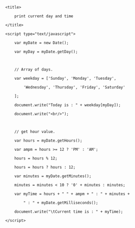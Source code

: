 
<html> 

  

<head> 

    <title> 

        print current day and time 

    </title> 

</head> 

  

<body> 

    <script type="text/javascript"> 

        var myDate = new Date(); 

        var myDay = myDate.getDay(); 

        

        // Array of days. 

        var weekday = ['Sunday', 'Monday', 'Tuesday', 

            'Wednesday', 'Thursday', 'Friday', 'Saturday' 

        ]; 

        document.write("Today is : " + weekday[myDay]); 

        document.write("<br/>"); 

        

        // get hour value. 

        var hours = myDate.getHours(); 

        var ampm = hours >= 12 ? 'PM' : 'AM'; 

        hours = hours % 12; 

        hours = hours ? hours : 12; 

        var minutes = myDate.getMinutes(); 

        minutes = minutes < 10 ? '0' + minutes : minutes; 

        var myTime = hours + " " + ampm + " : " + minutes +  

            " : " + myDate.getMilliseconds(); 

        document.write("\tCurrent time is : " + myTime); 

    </script> 

</body> 

  

</html> 
